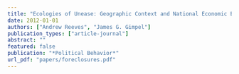 ```yaml
---
title: "Ecologies of Unease: Geographic Context and National Economic Evaluations"
date: 2012-01-01
authors: ["Andrew Reeves", "James G. Gimpel"]
publication_types: ["article-journal"]
abstract: ""
featured: false
publication: "*Political Behavior*"
url_pdf: "papers/foreclosures.pdf"
---
```


